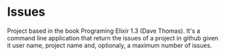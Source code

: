 # Issues

Project based in the book Programing Elixir 1.3 (Dave Thomas). 
It's a command line application that return the issues of a project in github given it user name, 
project name and, optionaly, a maximum number of issues.
